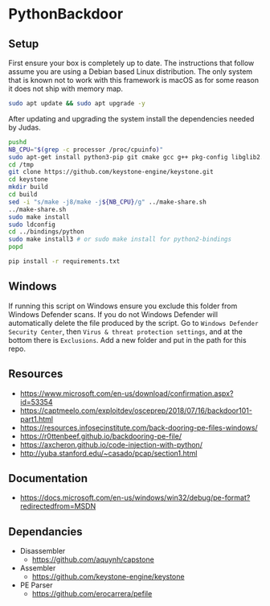 # PythonBackdoor

## Setup

First ensure your box is completely up to date.
The instructions that follow assume you are using a Debian based Linux distribution.
The only system that is known not to work with this framework is macOS as for some reason it does not ship with memory map.

```bash
sudo apt update && sudo apt upgrade -y
```

After updating and upgrading the system install the dependencies needed by Judas.

```bash
pushd
NB_CPU="$(grep -c processor /proc/cpuinfo)"
sudo apt-get install python3-pip git cmake gcc g++ pkg-config libglib2.0-dev libssl-dev -y
cd /tmp
git clone https://github.com/keystone-engine/keystone.git
cd keystone
mkdir build
cd build
sed -i "s/make -j8/make -j${NB_CPU}/g" ../make-share.sh
../make-share.sh
sudo make install
sudo ldconfig
cd ../bindings/python
sudo make install3 # or sudo make install for python2-bindings
popd
```

```bash
pip install -r requirements.txt
```



## Windows

If running this script on Windows ensure you exclude this folder from Windows Defender scans.
If you do not Windows Defender will automatically delete the file produced by the script.
Go to `Windows Defender Security Center`, then `Virus & threat protection settings`, and at the bottom there is `Exclusions`.
Add a new folder and put in the path for this repo.

## Resources

* https://www.microsoft.com/en-us/download/confirmation.aspx?id=53354
* https://captmeelo.com/exploitdev/osceprep/2018/07/16/backdoor101-part1.html
* https://resources.infosecinstitute.com/back-dooring-pe-files-windows/
* https://r0ttenbeef.github.io/backdooring-pe-file/
* https://axcheron.github.io/code-injection-with-python/
* http://yuba.stanford.edu/~casado/pcap/section1.html

## Documentation

* https://docs.microsoft.com/en-us/windows/win32/debug/pe-format?redirectedfrom=MSDN

## Dependancies

* Disassembler
  * https://github.com/aquynh/capstone
* Assembler
  * https://github.com/keystone-engine/keystone
* PE Parser
  * https://github.com/erocarrera/pefile
